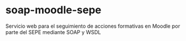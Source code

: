 soap-moodle-sepe
================

Servicio web para el seguimiento de acciones formativas en Moodle por parte del SEPE mediante SOAP y WSDL
